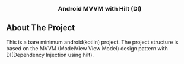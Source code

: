 <br/>
<p align="center">
  <h3 align="center">Android MVVM with Hilt (DI)</h3>
</p>



## About The Project

This is a bare minimum android(kotlin) project. The project structure is based on the MVVM (ModelView View Model) design pattern with DI(Dependency Injection using hilt).